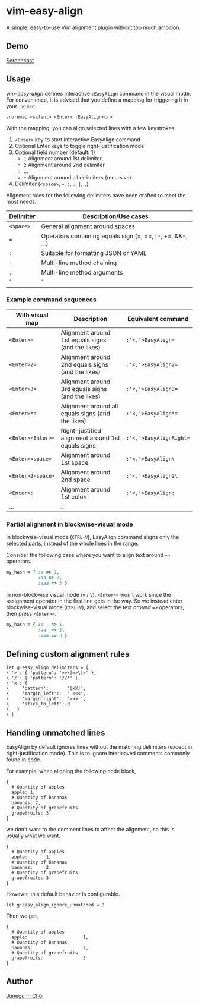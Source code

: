 vim-easy-align
==============

A simple, easy-to-use Vim alignment plugin without too much ambition.

Demo
----

[Screencast](https://vimeo.com/63506219)

Usage
-----

_vim-easy-align_ defines interactive `:EasyAlign` command in the visual mode.
For convenience, it is advised that you define a mapping for triggering it in your `.vimrc`.

```vim
vnoremap <silent> <Enter> :EasyAlign<cr>
```

With the mapping, you can align selected lines with a few keystrokes.

1. `<Enter>` key to start interactive EasyAlign command
1. Optional Enter keys to toggle right-justification mode
1. Optional field number (default: 1)
    - `1`        Alignment around 1st delimiter
    - `2`        Alignment around 2nd delimiter
    - ...
    - `*`        Alignment around all delimiters (recursive)
1. Delimiter (`<space>`, `=`, `:`, `.`, `|`, `,`)

Alignment rules for the following delimiters have been crafted to meet the most needs.

| Delimiter | Description/Use cases                                      |
| --------- | ---------------------------------------------------------- |
| `<space>` | General alignment around spaces                            |
| `=`       | Operators containing equals sign (=, ==, !=, +=, &&=, ...) |
| `:`       | Suitable for formatting JSON or YAML                       |
| `.`       | Multi-line method chaining                                 |
| `,`       | Multi-line method arguments                                |
| `|`       | Table markdown                                             |

### Example command sequences

| With visual map   | Description                                       | Equivalent command      |
| ----------------- | ------------------------------------------------- | ----------------------- |
| `<Enter>=`        | Alignment around 1st equals signs (and the likes) | `:'<,'>EasyAlign=`      |
| `<Enter>2=`       | Alignment around 2nd equals signs (and the likes) | `:'<,'>EasyAlign2=`     |
| `<Enter>3=`       | Alignment around 3rd equals signs (and the likes) | `:'<,'>EasyAlign3=`     |
| `<Enter>*=`       | Alignment around all equals signs (and the likes) | `:'<,'>EasyAlign*=`     |
| `<Enter><Enter>=` | Right-justified alignment around 1st equals signs | `:'<,'>EasyAlignRight=` |
| `<Enter><space>`  | Alignment around 1st space                        | `:'<,'>EasyAlign\ `     |
| `<Enter>2<space>` | Alignment around 2nd space                        | `:'<,'>EasyAlign2\ `    |
| `<Enter>:`        | Alignment around 1st colon                        | `:'<,'>EasyAlign:`      |
| ...               | ...                                               |                         |

### Partial alignment in blockwise-visual mode

In blockwise-visual mode (`CTRL-V`), EasyAlign command aligns only the selected
parts, instead of the whole lines in the range.

Consider the following case where you want to align text around `=>` operators.

```ruby
my_hash = { :a => 1,
            :aa => 2,
            :aaa => 3 }
```

In non-blockwise visual mode (`v` / `V`), `<Enter>=` won't work since the assignment
operator in the first line gets in the way.
So we instead enter blockwise-visual mode (`CTRL-V`), and select the text *around*
`=>` operators, then press `<Enter>=`.

```ruby
my_hash = { :a   => 1,
            :aa  => 2,
            :aaa => 3 }
```

Defining custom alignment rules
-------------------------------

```vim
let g:easy_align_delimiters = {
\ '>': { 'pattern': '>>\|=>\|>' },
\ '/': { 'pattern': '//*' },
\ 'x': {
\     'pattern':       '[xX]',
\     'margin_left':   ' <<<',
\     'margin_right':  '>>> ',
\     'stick_to_left': 0
\   }
\ }
```

Handling unmatched lines
------------------------

EasyAlign by default ignores lines without the matching delimiters (except in right-justification mode).
This is to ignore interleaved comments commonly found in code.

For example, when aligning the following code block,

```
{
  # Quantity of apples
  apple: 1,
  # Quantity of bananas
  bananas: 2,
  # Quantity of grapefruits
  grapefruits: 3
}
```

we don't want to the comment lines to affect the alignment,
so this is usually what we want.

```
{
  # Quantity of apples
  apple:       1,
  # Quantity of bananas
  bananas:     2,
  # Quantity of grapefruits
  grapefruits: 3
}
```

However, this default behavior is configurable.

```vim
let g:easy_align_ignore_unmatched = 0
```

Then we get,

```
{
  # Quantity of apples
  apple:                     1,
  # Quantity of bananas
  bananas:                   2,
  # Quantity of grapefruits
  grapefruits:               3
}
```

Author
------

[Junegunn Choi](https://github.com/junegunn)
